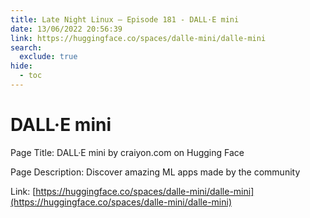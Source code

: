 ```yaml
---
title: Late Night Linux – Episode 181 - DALL·E mini
date: 13/06/2022 20:56:39
link: https://huggingface.co/spaces/dalle-mini/dalle-mini
search:
  exclude: true
hide:
  - toc
---
```


# DALL·E mini

Page Title: DALL·E mini by craiyon.com on Hugging Face

Page Description: Discover amazing ML apps made by the community 

Link: [https://huggingface.co/spaces/dalle-mini/dalle-mini](https://huggingface.co/spaces/dalle-mini/dalle-mini)